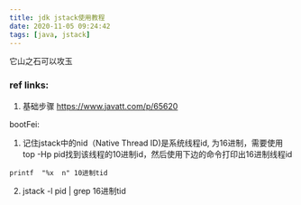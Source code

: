 ```yaml
---
title: jdk jstack使用教程
date: 2020-11-05 09:24:42
tags: [java, jstack]
---
```


它山之石可以攻玉

### ref links:

1. 基础步骤
   https://www.javatt.com/p/65620





bootFei:

1. 记住jstack中的nid（Native Thread ID)是系统线程id, 为16进制，需要使用top -Hp pid找到该线程的10进制id，然后使用下边的命令打印出16进制线程id
  ```shell
  printf  "%x  n" 10进制tid
  ```

2. jstack -l pid | grep 16进制tid

